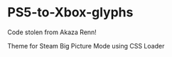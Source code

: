 # PS5-to-Xbox-glyphs
Code stolen from Akaza Renn!

Theme for Steam Big Picture Mode using CSS Loader
